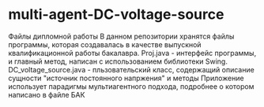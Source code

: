 # multi-agent-DC-voltage-source
Файлы дипломной работы
В данном репозитории хранятся файлы программы, которая создавалась в качестве выпускной квалификационной работы бакалавра. 
Proj.java - интерфейс программы, и главный метод, написан с использованием библиотеки Swing.
DC_voltage_source.java - пльзовательский класс, содержащий описание сущности "источник постоянного напржения" и методы
Приложение использует парадигмы мультиагентного подхода, подробнее о котором написано в файле БАК

